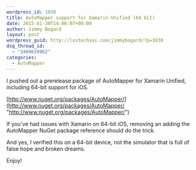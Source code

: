 ```yaml
---
wordpress_id: 1038
title: AutoMapper support for Xamarin Unified (64 bit)
date: 2015-01-30T14:00:07+00:00
author: Jimmy Bogard
layout: post
wordpress_guid: http://lostechies.com/jimmybogard/?p=1038
dsq_thread_id:
  - "3469639962"
categories:
  - AutoMapper
---
```

I pushed out a prerelease package of AutoMapper for Xamarin Unified, including 64-bit support for iOS.

[http://www.nuget.org/packages/AutoMapper/](http://www.nuget.org/packages/AutoMapper/ "http://www.nuget.org/packages/AutoMapper/")

If you’ve had issues with Xamarin on 64-bit iOS, removing an adding the AutoMapper NuGet package reference should do the trick.

And yes, I verified this on a 64-bit device, not the simulator that is full of false hope and broken dreams.

Enjoy!